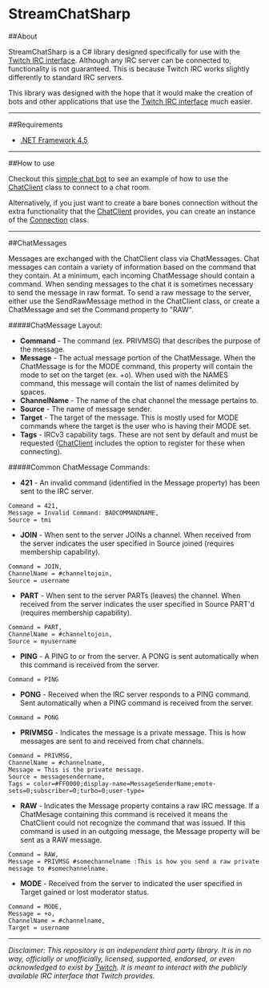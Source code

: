 StreamChatSharp
===============

##About

StreamChatSharp is a C# library designed specifically for use with the [Twitch IRC interface](https://github.com/justintv/Twitch-API/blob/master/IRC.md). Although any IRC server can be connected to, functionality is not guaranteed. This is because Twitch IRC works slightly differently to standard IRC servers.

This library was designed with the hope that it would make the creation of bots and other applications that use the [Twitch IRC interface](https://github.com/justintv/Twitch-API/blob/master/IRC.md) much easier.

----------

##Requirements

 * [.NET Framework 4.5](http://www.microsoft.com/en-us/download/details.aspx?id=30653)

----------

##How to use

Checkout this [simple chat bot](https://github.com/tphx/StreamChatSharp/blob/master/Examples/SimpleChatBot/SimpleChatBot/ChatBot.cs) to see an example of how to use the [ChatClient](https://github.com/tphx/StreamChatSharp/blob/master/StreamChatSharp/StreamChatSharp/ChatClient.cs) class to connect to a chat room.

Alternatively, if you just want to create a bare bones connection without the extra functionality that the [ChatClient](https://github.com/tphx/StreamChatSharp/blob/master/StreamChatSharp/StreamChatSharp/ChatClient.cs) provides, you can create an instance of the [Connection](https://github.com/tphx/StreamChatSharp/blob/master/StreamChatSharp/StreamChatSharp/Connection.cs) class. 

----------

##ChatMessages

Messages are exchanged with the ChatClient class via ChatMessages. Chat messages can contain a variety of information based on the command that they contain. At a minimum, each incoming ChatMessage should contain a command. When sending messages to the chat it is sometimes necessary to send the message in raw format. To send a raw message to the server, either use the SendRawMessage method in the ChatClient class, or create a ChatMessage and set the Command property to "RAW".

#####ChatMessage Layout:
* <b>Command</b> - The command (ex. PRIVMSG) that describes the purpose of the message.
* <b>Message</b> - The actual message portion of the ChatMessage. When the ChatMessage is for the MODE command, this property will contain the mode to set on the target (ex. +o). When used with the NAMES command, this message will contain the list of names delimited by spaces.
* <b>ChannelName</b> - The name of the chat channel the message pertains to.
* <b>Source</b> - The name of message sender.
* <b>Target</b> - The target of the message. This is mostly used for MODE commands where the target is the user who is having their MODE set.
* <b>Tags</b> - IRCv3 capability tags. These are not sent by default and must be requested ([ChatClient](https://github.com/tphx/StreamChatSharp/blob/master/StreamChatSharp/StreamChatSharp/ChatClient.cs) includes the option to register for these when connecting).

#####Common ChatMessage Commands:
* <b>421</b> - An invalid command (identified in the Message property) has been sent to the IRC server.
```
Command = 421,
Message = Invalid Command: BADCOMMANDNAME,
Source = tmi
```
* <b>JOIN</b> - When sent to the server JOINs a channel. When received from the server indicates the user specified in Source joined (requires membership capability).
```
Command = JOIN,
ChannelName = #channeltojoin,
Source = username
```
* <b>PART</b> - When sent to the server PARTs (leaves) the channel. When received from the server indicates the user specified in Source PART'd (requires membership capability).
```
Command = PART,
ChannelName = #channeltojoin,
Source = myusername
```
* <b>PING</b> - A PING to or from the server. A PONG is sent automatically when this command is received from the server.
```
Command = PING
```
* <b>PONG</b> - Received when the IRC server responds to a PING command. Sent automatically when a PING command is received from the server.
```
Command = PONG
```
* <b>PRIVMSG</b> - Indicates the message is a private message. This is how messages are sent to and received from chat channels.
```
Command = PRIVMSG,
ChannelName = #channelname,
Message = This is the private message.
Source = messagesendername,
Tags = color=#FF0000;display-name=MessageSenderName;emote-sets=0;subscriber=0;turbo=0;user-type=
```
* <b>RAW</b> - Indicates the Message property contains a raw IRC message. If a ChatMesage containing this command is received it means the ChatClient could not recognize the command that was issued. If this command is used in an outgoing message, the Message property will be sent as a RAW message.
```
Command = RAW,
Message = PRIVMSG #somechannelname :This is how you send a raw private message to #somechannelname.
```
* <b>MODE</b> - Received from the server to indicated the user specified in Target gained or lost moderator status.
```
Command = MODE,
Message = +o,
ChannelName = #channelname,
Target = username
```
----------
 
*Disclaimer:
This repository is an independent third party library. It is in no way, officially or unofficially, licensed, supported, endorsed, or even acknowledged to exist by [Twitch](http://www.twitch.tv/). It is meant to interact with the publicly available IRC interface that Twitch provides.*
